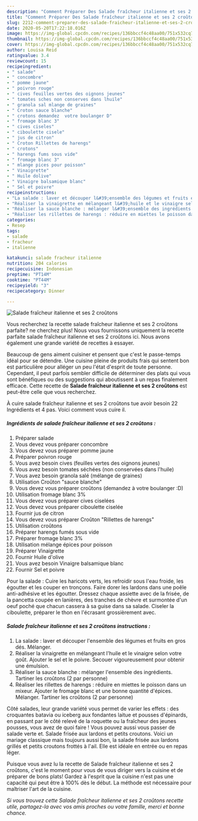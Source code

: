 ```yaml
---
description: "Comment Préparer Des Salade fraîcheur italienne et ses 2 croûtons"
title: "Comment Préparer Des Salade fraîcheur italienne et ses 2 croûtons"
slug: 2212-comment-preparer-des-salade-fraicheur-italienne-et-ses-2-croutons
date: 2020-05-20T17:22:18.016Z
image: https://img-global.cpcdn.com/recipes/136bbccf4c48aa00/751x532cq70/salade-fraicheur-italienne-et-ses-2-croutons-photo-principale-de-la-recette.jpg
thumbnail: https://img-global.cpcdn.com/recipes/136bbccf4c48aa00/751x532cq70/salade-fraicheur-italienne-et-ses-2-croutons-photo-principale-de-la-recette.jpg
cover: https://img-global.cpcdn.com/recipes/136bbccf4c48aa00/751x532cq70/salade-fraicheur-italienne-et-ses-2-croutons-photo-principale-de-la-recette.jpg
author: Louisa Reid
ratingvalue: 3.4
reviewcount: 15
recipeingredient:
- " salade"
- " concombre"
- " pomme jaune"
- " poivron rouge"
- " cives feuilles vertes des oignons jeunes"
- " tomates sches non conserves dans lhuile"
- " granola sal mlange de graines"
- " Croton sauce blanche"
- " crotons demandez  votre boulanger D"
- " fromage blanc 3"
- " cives ciseles"
- " ciboulette cisele"
- " jus de citron"
- " Croton Rillettes de harengs"
- " crotons"
- " harengs fums sous vide"
- " fromage blanc 3"
- " mlange pices pour poisson"
- " Vinaigrette"
- " Huile dolive"
- " Vinaigre balsamique blanc"
- " Sel et poivre"
recipeinstructions:
- "La salade : laver et découper l&#39;ensemble des légumes et fruits en gros dés. Mélanger."
- "Réaliser la vinaigrette en mélangeant l&#39;huile et le vinaigre selon votre goût. Ajouter le sel et le poivre. Secouer vigoureusement pour obtenir une émulsion."
- "Réaliser la sauce blanche : mélanger l&#39;ensemble des ingrédients. Tartiner les croûtons (2 par personne)"
- "Réaliser les rillettes de harengs : réduire en miettes le poisson dans un mixeur. Ajouter le fromage blanc et une bonne quantité d&#39;épices. Mélanger. Tartiner les croûtons (2 par personne)"
categories:
- Resep
tags:
- salade
- fracheur
- italienne

katakunci: salade fracheur italienne 
nutrition: 204 calories
recipecuisine: Indonesian
preptime: "PT14M"
cooktime: "PT44M"
recipeyield: "3"
recipecategory: Dinner

---
```



![Salade fraîcheur italienne et ses 2 croûtons](https://img-global.cpcdn.com/recipes/136bbccf4c48aa00/751x532cq70/salade-fraicheur-italienne-et-ses-2-croutons-photo-principale-de-la-recette.jpg)

Vous recherchez la recette salade fraîcheur italienne et ses 2 croûtons parfaite? ne cherchez plus! Nous vous fournissons uniquement la recette parfaite salade fraîcheur italienne et ses 2 croûtons ici. Nous avons également une grande variété de recettes à essayer.

Beaucoup de gens aiment cuisiner et pensent que c'est le passe-temps idéal pour se détendre. Une cuisine pleine de produits frais qui sentent bon est particulière pour alléger un peu l'état d'esprit de toute personne. Cependant, il peut parfois sembler difficile de déterminer des plats qui vous sont bénéfiques ou des suggestions qui aboutissent à un repas finalement efficace. Cette recette de <strong> Salade fraîcheur italienne et ses 2 croûtons </strong> est peut-être celle que vous recherchez.

<!--inarticleads1-->

À cuire salade fraîcheur italienne et ses 2 croûtons tue avoir besoin 22 Ingrédients et 4 pas. Voici comment vous cuire il.

##### Ingrédients de salade fraîcheur italienne et ses 2 croûtons :

1. Préparer  salade
1. Vous devez vous préparer  concombre
1. Vous devez vous préparer  pomme jaune
1. Préparer  poivron rouge
1. Vous avez besoin  cives (feuilles vertes des oignons jeunes)
1. Vous avez besoin  tomates séchées (non conservées dans l&#39;huile)
1. Vous avez besoin  granola salé (mélange de graines)
1. Utilisation  Croûton &#34;sauce blanche&#34;
1. Vous devez vous préparer  croûtons (demandez à votre boulanger :D)
1. Utilisation  fromage blanc 3%
1. Vous devez vous préparer  cives ciselées
1. Vous devez vous préparer  ciboulette ciselée
1. Fournir  jus de citron
1. Vous devez vous préparer  Croûton &#34;Rillettes de harengs&#34;
1. Utilisation  croûtons
1. Préparer  harengs fumés sous vide
1. Préparer  fromage blanc 3%
1. Utilisation  mélange épices pour poisson
1. Préparer  Vinaigrette
1. Fournir  Huile d&#39;olive
1. Vous avez besoin  Vinaigre balsamique blanc
1. Fournir  Sel et poivre


Pour la salade : Cuire les haricots verts, les refroidir sous l&#39;eau froide, les égoutter et les couper en tronçons. Faire dorer les lardons dans une poêle anti-adhésive et les égoutter. Dressez chaque assiette avec de la frisée, de la pancetta coupée en lanières, des tranches de chèvre et surmontée d&#39;un oeuf poché que chacun cassera à sa guise dans sa salade. Ciseler la ciboulette, préparer le thon en l&#39;écrasant grossièrement avec. 

<!--inarticleads2-->

##### Salade fraîcheur italienne et ses 2 croûtons instructions :

1. La salade : laver et découper l&#39;ensemble des légumes et fruits en gros dés. Mélanger.
1. Réaliser la vinaigrette en mélangeant l&#39;huile et le vinaigre selon votre goût. Ajouter le sel et le poivre. Secouer vigoureusement pour obtenir une émulsion.
1. Réaliser la sauce blanche : mélanger l&#39;ensemble des ingrédients. Tartiner les croûtons (2 par personne)
1. Réaliser les rillettes de harengs : réduire en miettes le poisson dans un mixeur. Ajouter le fromage blanc et une bonne quantité d&#39;épices. Mélanger. Tartiner les croûtons (2 par personne)


Côté salades, leur grande variété vous permet de varier les effets : des croquantes batavia ou iceberg aux fondantes laitue et pousses d&#39;épinards, en passant par le côté relevé de la roquette ou la fraîcheur des jeunes pousses, vous avez de quoi faire ! Vous pouvez aussi vous passer de salade verte et. Salade frisée aux lardons et petits croutons. Voici un mariage classique mais toujours aussi bon, la salade frisée aux lardons grillés et petits croutons frottés à l&#39;ail. Elle est idéale en entrée ou en repas léger. 

<!--inarticleads1-->

<p>
Puisque vous avez lu la recette de Salade fraîcheur italienne et ses 2 croûtons, c'est le moment pour vous de vous diriger vers la cuisine et de préparer de bons plats! Gardez à l'esprit que la cuisine n'est pas une capacité qui peut être à 100% dès le début. La méthode est nécessaire pour maîtriser l'art de la cuisine.
</p>

<p>
<i>Si vous trouvez cette Salade fraîcheur italienne et ses 2 croûtons recette utile, partagez-la avec vos amis proches ou votre famille, merci et bonne chance.</i>
</p>
